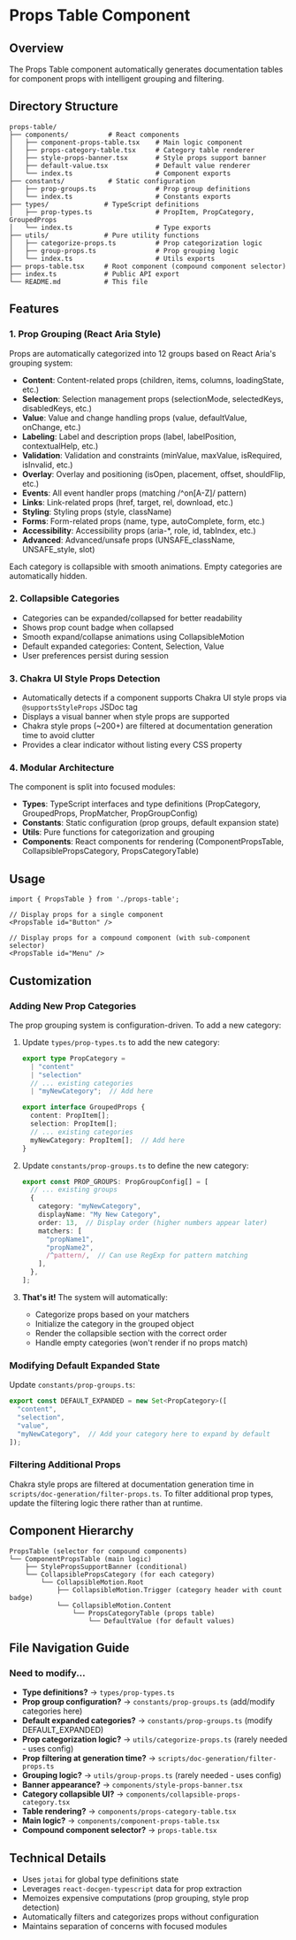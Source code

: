 # Props Table Component

## Overview

The Props Table component automatically generates documentation tables for component props with intelligent grouping and filtering.

## Directory Structure

```
props-table/
├── components/          # React components
│   ├── component-props-table.tsx    # Main logic component
│   ├── props-category-table.tsx     # Category table renderer
│   ├── style-props-banner.tsx       # Style props support banner
│   ├── default-value.tsx            # Default value renderer
│   └── index.ts                     # Component exports
├── constants/           # Static configuration
│   ├── prop-groups.ts               # Prop group definitions
│   └── index.ts                     # Constants exports
├── types/              # TypeScript definitions
│   ├── prop-types.ts                # PropItem, PropCategory, GroupedProps
│   └── index.ts                     # Type exports
├── utils/              # Pure utility functions
│   ├── categorize-props.ts          # Prop categorization logic
│   ├── group-props.ts               # Prop grouping logic
│   └── index.ts                     # Utils exports
├── props-table.tsx     # Root component (compound component selector)
├── index.ts            # Public API export
└── README.md           # This file
```

## Features

### 1. **Prop Grouping (React Aria Style)**
Props are automatically categorized into 12 groups based on React Aria's grouping system:

- **Content**: Content-related props (children, items, columns, loadingState, etc.)
- **Selection**: Selection management props (selectionMode, selectedKeys, disabledKeys, etc.)
- **Value**: Value and change handling props (value, defaultValue, onChange, etc.)
- **Labeling**: Label and description props (label, labelPosition, contextualHelp, etc.)
- **Validation**: Validation and constraints (minValue, maxValue, isRequired, isInvalid, etc.)
- **Overlay**: Overlay and positioning (isOpen, placement, offset, shouldFlip, etc.)
- **Events**: All event handler props (matching /^on[A-Z]/ pattern)
- **Links**: Link-related props (href, target, rel, download, etc.)
- **Styling**: Styling props (style, className)
- **Forms**: Form-related props (name, type, autoComplete, form, etc.)
- **Accessibility**: Accessibility props (aria-*, role, id, tabIndex, etc.)
- **Advanced**: Advanced/unsafe props (UNSAFE_className, UNSAFE_style, slot)

Each category is collapsible with smooth animations. Empty categories are automatically hidden.

### 2. **Collapsible Categories**
- Categories can be expanded/collapsed for better readability
- Shows prop count badge when collapsed
- Smooth expand/collapse animations using CollapsibleMotion
- Default expanded categories: Content, Selection, Value
- User preferences persist during session

### 3. **Chakra UI Style Props Detection**
- Automatically detects if a component supports Chakra UI style props via `@supportsStyleProps` JSDoc tag
- Displays a visual banner when style props are supported
- Chakra style props (~200+) are filtered at documentation generation time to avoid clutter
- Provides a clear indicator without listing every CSS property

### 4. **Modular Architecture**
The component is split into focused modules:

- **Types**: TypeScript interfaces and type definitions (PropCategory, GroupedProps, PropMatcher, PropGroupConfig)
- **Constants**: Static configuration (prop groups, default expansion state)
- **Utils**: Pure functions for categorization and grouping
- **Components**: React components for rendering (ComponentPropsTable, CollapsiblePropsCategory, PropsCategoryTable)

## Usage

```tsx
import { PropsTable } from './props-table';

// Display props for a single component
<PropsTable id="Button" />

// Display props for a compound component (with sub-component selector)
<PropsTable id="Menu" />
```

## Customization

### Adding New Prop Categories

The prop grouping system is configuration-driven. To add a new category:

1. Update `types/prop-types.ts` to add the new category:
   ```typescript
   export type PropCategory =
     | "content"
     | "selection"
     // ... existing categories
     | "myNewCategory";  // Add here

   export interface GroupedProps {
     content: PropItem[];
     selection: PropItem[];
     // ... existing categories
     myNewCategory: PropItem[];  // Add here
   }
   ```

2. Update `constants/prop-groups.ts` to define the new category:
   ```typescript
   export const PROP_GROUPS: PropGroupConfig[] = [
     // ... existing groups
     {
       category: "myNewCategory",
       displayName: "My New Category",
       order: 13,  // Display order (higher numbers appear later)
       matchers: [
         "propName1",
         "propName2",
         /^pattern/,  // Can use RegExp for pattern matching
       ],
     },
   ];
   ```

3. **That's it!** The system will automatically:
   - Categorize props based on your matchers
   - Initialize the category in the grouped object
   - Render the collapsible section with the correct order
   - Handle empty categories (won't render if no props match)

### Modifying Default Expanded State

Update `constants/prop-groups.ts`:

```typescript
export const DEFAULT_EXPANDED = new Set<PropCategory>([
  "content",
  "selection",
  "value",
  "myNewCategory",  // Add your category here to expand by default
]);
```

### Filtering Additional Props

Chakra style props are filtered at documentation generation time in `scripts/doc-generation/filter-props.ts`. To filter additional prop types, update the filtering logic there rather than at runtime.

## Component Hierarchy

```
PropsTable (selector for compound components)
└── ComponentPropsTable (main logic)
    ├── StylePropsSupportBanner (conditional)
    └── CollapsiblePropsCategory (for each category)
        └── CollapsibleMotion.Root
            ├── CollapsibleMotion.Trigger (category header with count badge)
            └── CollapsibleMotion.Content
                └── PropsCategoryTable (props table)
                    └── DefaultValue (for default values)
```

## File Navigation Guide

### Need to modify...

- **Type definitions?** → `types/prop-types.ts`
- **Prop group configuration?** → `constants/prop-groups.ts` (add/modify categories here)
- **Default expanded categories?** → `constants/prop-groups.ts` (modify DEFAULT_EXPANDED)
- **Prop categorization logic?** → `utils/categorize-props.ts` (rarely needed - uses config)
- **Prop filtering at generation time?** → `scripts/doc-generation/filter-props.ts`
- **Grouping logic?** → `utils/group-props.ts` (rarely needed - uses config)
- **Banner appearance?** → `components/style-props-banner.tsx`
- **Category collapsible UI?** → `components/collapsible-props-category.tsx`
- **Table rendering?** → `components/props-category-table.tsx`
- **Main logic?** → `components/component-props-table.tsx`
- **Compound component selector?** → `props-table.tsx`

## Technical Details

- Uses `jotai` for global type definitions state
- Leverages `react-docgen-typescript` data for prop extraction
- Memoizes expensive computations (prop grouping, style prop detection)
- Automatically filters and categorizes props without configuration
- Maintains separation of concerns with focused modules
